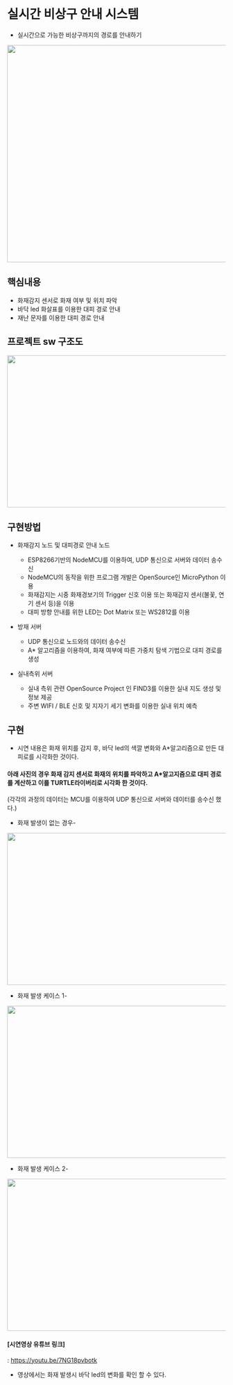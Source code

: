 # 실시간 비상구 안내 시스템

- 실시간으로 가능한 비상구까지의 경로를 안내하기
<img src="https://user-images.githubusercontent.com/90401282/145148578-18326d5e-ce4a-423f-9b9f-602e972bc68b.jpg" width="900" height="500">



## 핵심내용

- 화재감지 센서로 화재 여부 및 위치 파악
- 바닥 led 화살표를 이용한 대피 경로 안내
- 재난 문자를 이용한 대피 경로 안내



## 프로젝트 sw 구조도

<img src="https://user-images.githubusercontent.com/90401282/145147840-3a91098a-17ca-440e-8eda-2438e4a236ee.png" width="900" height="350">



## 구현방법

* 화재감지 노드 및 대피경로 안내 노드 
  - ESP8266기반의 NodeMCU를 이용하여, UDP 통신으로 서버와 데이터 송수신
  - NodeMCU의 동작을 위한 프로그램 개발은 OpenSource인 MicroPython 이용
  - 화재감지는 시중 화재경보기의 Trigger 신호 이용 또는 화재감지 센서(불꽃, 연기 센서 등)을 이용
  - 대피 방향 안내를 위한 LED는 Dot Matrix 또는 WS2812를 이용

* 방재 서버
  - UDP 통신으로 노드와의 데이터 송수신
  - A* 알고리즘을 이용하여, 화재 여부에 따른 가중치 탐색 기법으로 대피 경로를 생성

* 실내측위 서버
  - 실내 측위 관련 OpenSource Project 인 FIND3를 이용한 실내 지도 생성 및 정보 제공
  - 주변 WIFI / BLE 신호 및 지자기 세기 변화를 이용한 실내 위치 예측


## 구현 
- 시연 내용은 화재 위치를 감지 후, 바닥 led의 색깔 변화와 A*알고리즘으로 만든 대피로를 시각화한 것이다.

#### 아래 사진의 경우 화재 감지 센서로 화재의 위치를 파악하고 A*알고지즘으로 대피 경로를 계산하고 이를 TURTLE라이버리로 시각화 한 것이다.
(각각의 과정의 데이터는 MCU를 이용하여 UDP 통신으로 서버와 데이터를 송수신 했다.)

- 화재 발생이 없는 경우- 
<img src="https://user-images.githubusercontent.com/90401282/145150501-f25df5ba-b748-4d69-8c7a-74f9fbed200f.jpg" width="900" height="350">

- 화재 발생 케이스 1- 
<img src="https://user-images.githubusercontent.com/90401282/145149809-762afc8d-4b66-4bae-b199-0136a2c35dc8.jpg" width="900" height="350">

- 화재 발생 케이스 2- 
<img src="https://user-images.githubusercontent.com/90401282/145149812-673fa1be-4235-4964-b281-959246626526.jpg" width="900" height="350">


#### [시연영상 유튜브 링크]
: https://youtu.be/7NG18pvbotk
- 영상에서는 화재 발생시 바닥 led의 변화를 확인 할 수 있다.

